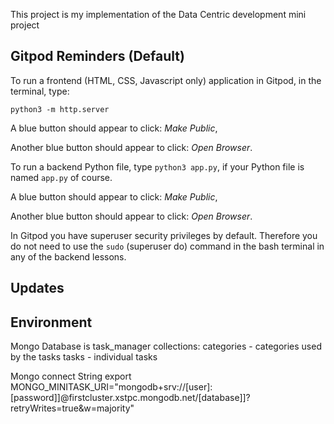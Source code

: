 This project is my implementation of the Data Centric development mini project 

## Gitpod Reminders (Default) 

To run a frontend (HTML, CSS, Javascript only) application in Gitpod, in the terminal, type:

`python3 -m http.server`

A blue button should appear to click: *Make Public*,

Another blue button should appear to click: *Open Browser*.

To run a backend Python file, type `python3 app.py`, if your Python file is named `app.py` of course.

A blue button should appear to click: *Make Public*,

Another blue button should appear to click: *Open Browser*.

In Gitpod you have superuser security privileges by default. Therefore you do not need to use the `sudo` (superuser do) command in the bash terminal in any of the backend lessons.

## Updates  

## Environment
Mongo Database is task_manager
collections: 
    categories - categories used by the tasks 
    tasks -     individual tasks 

Mongo connect String
    export MONGO_MINITASK_URI="mongodb+srv://[user]:[password]]@firstcluster.xstpc.mongodb.net/[database]]?retryWrites=true&w=majority"
